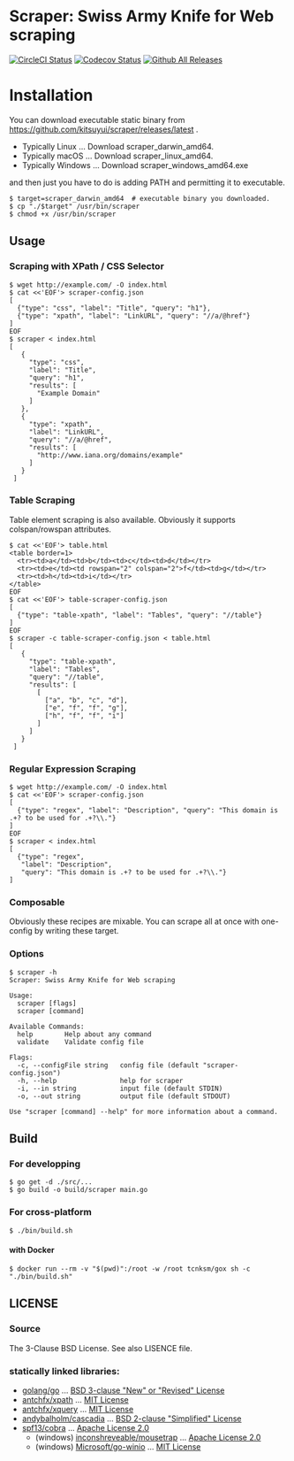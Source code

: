 # Scraper: Swiss Army Knife for Web scraping

[![CircleCI Status](https://circleci.com/gh/kitsuyui/scraper.svg?style=shield&circle-token=:circle-token)](https://circleci.com/gh/kitsuyui/scraper)
[![Codecov Status](https://img.shields.io/codecov/c/github/kitsuyui/scraper.svg)](https://codecov.io/github/kitsuyui/scraper/)
[![Github All Releases](https://img.shields.io/github/downloads/kitsuyui/scraper/total.svg)](https://github.com/kitsuyui/scraper/releases/latest)

# Installation

You can download executable static binary from https://github.com/kitsuyui/scraper/releases/latest .

- Typically Linux ... Download scraper_darwin_amd64.
- Typically macOS ... Download scraper_linux_amd64.
- Typically Windows ... Download scraper_windows_amd64.exe

and then just you have to do is adding PATH and permitting it to executable.

```
$ target=scraper_darwin_amd64  # executable binary you downloaded.
$ cp "./$target" /usr/bin/scraper
$ chmod +x /usr/bin/scraper
```

## Usage

### Scraping with XPath / CSS Selector

```
$ wget http://example.com/ -O index.html
$ cat <<'EOF'> scraper-config.json
[
  {"type": "css", "label": "Title", "query": "h1"},
  {"type": "xpath", "label": "LinkURL", "query": "//a/@href"}
]
EOF
$ scraper < index.html
[
   {
     "type": "css",
     "label": "Title",
     "query": "h1",
     "results": [
       "Example Domain"
     ]
   },
   {
     "type": "xpath",
     "label": "LinkURL",
     "query": "//a/@href",
     "results": [
       "http://www.iana.org/domains/example"
     ]
   }
 ]
```

### Table Scraping

Table element scraping is also available.
Obviously it supports colspan/rowspan attributes.

```
$ cat <<'EOF'> table.html
<table border=1>
  <tr><td>a</td><td>b</td><td>c</td><td>d</td></tr>
  <tr><td>e</td><td rowspan="2" colspan="2">f</td><td>g</td></tr>
  <tr><td>h</td><td>i</td></tr>
</table>
EOF
$ cat <<'EOF'> table-scraper-config.json
[
  {"type": "table-xpath", "label": "Tables", "query": "//table"}
]
EOF
$ scraper -c table-scraper-config.json < table.html
[
   {
     "type": "table-xpath",
     "label": "Tables",
     "query": "//table",
     "results": [
       [
         ["a", "b", "c", "d"],
         ["e", "f", "f", "g"],
         ["h", "f", "f", "i"]
       ]
     ]
   }
 ]
```

### Regular Expression Scraping

```
$ wget http://example.com/ -O index.html
$ cat <<'EOF'> scraper-config.json
[
  {"type": "regex", "label": "Description", "query": "This domain is .+? to be used for .+?\\."}
]
EOF
$ scraper < index.html
[
  {"type": "regex",
   "label": "Description",
   "query": "This domain is .+? to be used for .+?\\."}
]
```

### Composable

Obviously these recipes are mixable.
You can scrape all at once with one-config by writing these target.

### Options

```
$ scraper -h
Scraper: Swiss Army Knife for Web scraping

Usage:
  scraper [flags]
  scraper [command]

Available Commands:
  help        Help about any command
  validate    Validate config file

Flags:
  -c, --configFile string   config file (default "scraper-config.json")
  -h, --help                help for scraper
  -i, --in string           input file (default STDIN)
  -o, --out string          output file (default STDOUT)

Use "scraper [command] --help" for more information about a command.
```

## Build

### For developping

```
$ go get -d ./src/...
$ go build -o build/scraper main.go
```

### For cross-platform

```
$ ./bin/build.sh
```

#### with Docker

```console
$ docker run --rm -v "$(pwd)":/root -w /root tcnksm/gox sh -c "./bin/build.sh"
```

## LICENSE

### Source

The 3-Clause BSD License. See also LISENCE file.

### statically linked libraries:

- [golang/go](https://github.com/golang/go/) ... [BSD 3-clause "New" or "Revised" License](https://github.com/golang/go/blob/master/LICENSE)
-	[antchfx/xpath](https://github.com/antchfx/xpath/) ... [MIT License](https://github.com/antchfx/xpath/blob/master/LICENSE)
-	[antchfx/xquery](https://github.com/antchfx/xquery/) ... [MIT License](https://github.com/antchfx/xquery/blob/master/LICENSE)
-	[andybalholm/cascadia](https://github.com/andybalholm/cascadia/) ... [BSD 2-clause "Simplified" License](https://github.com/andybalholm/cascadia/blob/master/LICENSE)
- [spf13/cobra](https://github.com/spf13/cobra/) ... [Apache License 2.0](https://github.com/spf13/cobra/blob/master/LICENSE.txt)
  - (windows) [inconshreveable/mousetrap](https://github.com/inconshreveable/mousetrap/) ... [Apache License 2.0](https://github.com/inconshreveable/mousetrap/blob/master/LICENSE)
  - (windows) [Microsoft/go-winio](https://github.com/Microsoft/go-winio/) ... [MIT License](https://github.com/Microsoft/go-winio/blob/master/LICENSE)
